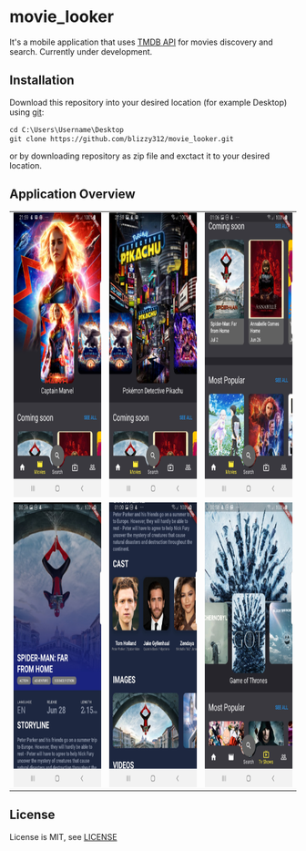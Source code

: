 # movie_looker

It's a mobile application that uses [TMDB API](https://developers.themoviedb.org/3) for movies discovery and search. Currently under development.


## Installation
Download this repository into your desired location (for example Desktop) using [git](https://git-scm.com/):
```
cd C:\Users\Username\Desktop
git clone https://github.com/blizzy312/movie_looker.git
```
or by downloading repository as zip file and exctact it to your desired location.

## Application Overview
<table >
  <tr>
    <td align="left"><img src="/overview_assets/movies_main.jpg"  width="250" height="500"/></td>
    <td align="center"><img src="/overview_assets/movies_main2.jpg"  width="250" height="500"/></td>
    <td align="right"><img src="/overview_assets/movies_main3.jpg"  width="250" height="500"/></td>
  </tr>
  <tr>
    <td align="left"><img src="/overview_assets/movies_detail.jpg"  width="250" height="500"/></td>
    <td align="center"><img src="/overview_assets/movies_detail2.jpg"  width="250" height="500"/></td>
    <td align="right"><img src="/overview_assets/tv_shows_main.jpg"  width="250" height="500"/></td>
  </tr>
</table>


## License
License is MIT, see [LICENSE](LICENSE)

